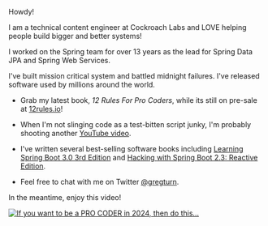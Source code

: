Howdy!

I am a technical content engineer at Cockroach Labs and LOVE helping people build bigger and better systems!

I worked on the Spring team for over 13 years as the lead for Spring Data JPA and Spring Web Services.

I've built mission critical system and battled midnight failures. I've released software used by millions around the world.

* Grab my latest book, _12 Rules For Pro Coders_, while its still on pre-sale at [12rules.io](https://12rules.io)!

* When I'm not slinging code as a test-bitten script junky, I'm probably shooting another [YouTube video](https://youtube.com/@ProCoderIO). 

* I've written several best-selling software books including [Learning Spring Boot 3.0 3rd Edition](https://springbootlearning.com/book) and [Hacking with Spring Boot 2.3: Reactive Edition](https://www.amazon.com/dp/B086722L4L).

* Feel free to chat with me on Twitter [@gregturn](https://twitter.com/gregturn).

In the meantime, enjoy this video!

[![If you want to be a PRO CODER in 2024, then do this…](https://img.youtube.com/vi/wh9d8du_fW0/0.jpg)](https://www.youtube.com/watch?v=wh9d8du_fW0)
